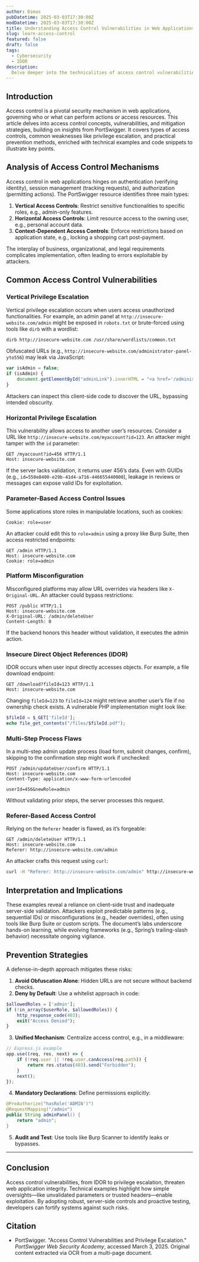 ```yaml
---
author: Dimas
pubDatetime: 2025-03-03T17:30:00Z
modDatetime: 2025-03-03T17:30:00Z
title: Understanding Access Control Vulnerabilities in Web Applications
slug: learn-access-control
featured: false
draft: false
tags:
  - Cybersecurity
  - IDOR
description:
  Delve deeper into the technicalities of access control vulnerabilities in web apps.
---
```


## Introduction

Access control is a pivotal security mechanism in web applications, governing who or what can perform actions or access resources. This article delves into access control concepts, vulnerabilities, and mitigation strategies, building on insights from PortSwigger. It covers types of access controls, common weaknesses like privilege escalation, and practical prevention methods, enriched with technical examples and code snippets to illustrate key points.

## Analysis of Access Control Mechanisms

Access control in web applications hinges on authentication (verifying identity), session management (tracking requests), and authorization (permitting actions). The PortSwigger resource identifies three main types:

1. **Vertical Access Controls**: Restrict sensitive functionalities to specific roles, e.g., admin-only features.
2. **Horizontal Access Controls**: Limit resource access to the owning user, e.g., personal account data.
3. **Context-Dependent Access Controls**: Enforce restrictions based on application state, e.g., locking a shopping cart post-payment.

The interplay of business, organizational, and legal requirements complicates implementation, often leading to errors exploitable by attackers.

## Common Access Control Vulnerabilities

### Vertical Privilege Escalation

Vertical privilege escalation occurs when users access unauthorized functionalities. For example, an admin panel at `http://insecure-website.com/admin` might be exposed in `robots.txt` or brute-forced using tools like `dirb` with a wordlist:

```bash
dirb http://insecure-website.com /usr/share/wordlists/common.txt
```

Obfuscated URLs (e.g., `http://insecure-website.com/administrator-panel-yto556`) may leak via JavaScript:

```javascript
var isAdmin = false;
if (isAdmin) {
    document.getElementById("adminLink").innerHTML = "<a href='/administrator-panel-yto556'>Admin Panel</a>";
}
```

Attackers can inspect this client-side code to discover the URL, bypassing intended obscurity.

### Horizontal Privilege Escalation

This vulnerability allows access to another user’s resources. Consider a URL like `http://insecure-website.com/myaccount?id=123`. An attacker might tamper with the `id` parameter:

```http
GET /myaccount?id=456 HTTP/1.1
Host: insecure-website.com
```

If the server lacks validation, it returns user 456’s data. Even with GUIDs (e.g., `id=550e8400-e29b-41d4-a716-446655440000`), leakage in reviews or messages can expose valid IDs for exploitation.

### Parameter-Based Access Control Issues

Some applications store roles in manipulable locations, such as cookies:

```http
Cookie: role=user
```

An attacker could edit this to `role=admin` using a proxy like Burp Suite, then access restricted endpoints:

```http
GET /admin HTTP/1.1
Host: insecure-website.com
Cookie: role=admin
```

### Platform Misconfiguration

Misconfigured platforms may allow URL overrides via headers like `X-Original-URL`. An attacker could bypass restrictions:

```http
POST /public HTTP/1.1
Host: insecure-website.com
X-Original-URL: /admin/deleteUser
Content-Length: 0
```

If the backend honors this header without validation, it executes the admin action.

### Insecure Direct Object References (IDOR)

IDOR occurs when user input directly accesses objects. For example, a file download endpoint:

```http
GET /download?fileId=123 HTTP/1.1
Host: insecure-website.com
```

Changing `fileId=123` to `fileId=124` might retrieve another user’s file if no ownership check exists. A vulnerable PHP implementation might look like:

```php
$fileId = $_GET['fileId'];
echo file_get_contents("/files/$fileId.pdf");
```

### Multi-Step Process Flaws

In a multi-step admin update process (load form, submit changes, confirm), skipping to the confirmation step might work if unchecked:

```http
POST /admin/updateUser/confirm HTTP/1.1
Host: insecure-website.com
Content-Type: application/x-www-form-urlencoded

userId=456&newRole=admin
```

Without validating prior steps, the server processes this request.

### Referer-Based Access Control

Relying on the `Referer` header is flawed, as it’s forgeable:

```http
GET /admin/deleteUser HTTP/1.1
Host: insecure-website.com
Referer: http://insecure-website.com/admin
```

An attacker crafts this request using `curl`:

```bash
curl -H "Referer: http://insecure-website.com/admin" http://insecure-website.com/admin/deleteUser
```

## Interpretation and Implications

These examples reveal a reliance on client-side trust and inadequate server-side validation. Attackers exploit predictable patterns (e.g., sequential IDs) or misconfigurations (e.g., header overrides), often using tools like Burp Suite or custom scripts. The document’s labs underscore hands-on learning, while evolving frameworks (e.g., Spring’s trailing-slash behavior) necessitate ongoing vigilance.

## Prevention Strategies

A defense-in-depth approach mitigates these risks:

1. **Avoid Obfuscation Alone**: Hidden URLs are not secure without backend checks.
2. **Deny by Default**: Use a whitelist approach in code:

```php
$allowedRoles = ['admin'];
if (!in_array($userRole, $allowedRoles)) {
    http_response_code(403);
    exit("Access Denied");
}
```

3. **Unified Mechanism**: Centralize access control, e.g., in a middleware:

```javascript
// Express.js example
app.use((req, res, next) => {
    if (!req.user || !req.user.canAccess(req.path)) {
        return res.status(403).send("Forbidden");
    }
    next();
});
```

4. **Mandatory Declarations**: Define permissions explicitly:

```java
@PreAuthorize("hasRole('ADMIN')")
@RequestMapping("/admin")
public String adminPanel() {
    return "admin";
}
```

5. **Audit and Test**: Use tools like Burp Scanner to identify leaks or bypasses.

---
## Conclusion

Access control vulnerabilities, from IDOR to privilege escalation, threaten web application integrity. Technical examples highlight how simple oversights—like unvalidated parameters or trusted headers—enable exploitation. By adopting robust, server-side controls and proactive testing, developers can fortify systems against such risks.

## Citation

- PortSwigger. "Access Control Vulnerabilities and Privilege Escalation." *PortSwigger Web Security Academy*, accessed March 3, 2025. Original content extracted via OCR from a multi-page document.

